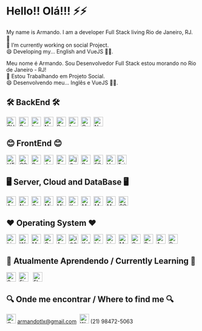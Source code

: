 # Hello!! Olá!!! ⚡⚡

My name is Armando. I am a developer Full Stack living Rio de Janeiro, RJ. 🥐<br/>
💬 I’m currently working on social Project.<br/>😄 Developing my... English and VueJS 🤦‍♂.


Meu nome é Armando. Sou Desenvolvedor Full Stack estou morando no Rio de Janeiro - RJ!<br/>
💬 Estou Trabalhando em Projeto Social.<br/>😄 Desenvolvendo meu... Inglês e VueJS 🤦‍♂.


## 🛠 BackEnd 🛠
<img src="https://img.shields.io/badge/PHP-777BB4?style=for-the-badge&logo=php&logoColor=white" alt="PHP logo" title="PHP" height="25" />&nbsp;
<img src="https://img.shields.io/badge/Python-3776AB?logo=python&logoColor=white" alt="Python" title="Python" height="25" />&nbsp;
<img src="https://img.shields.io/badge/Laravel-FF2D20?logo=laravel&logoColor=white" alt="Laravel logo" title="Laravel" height="25" />&nbsp;
<img src="https://img.shields.io/badge/Node.js-43853D?logo=node.js&logoColor=white" alt="Node.js logo" title="Node.js" height="25" />&nbsp;
<img src="https://img.shields.io/badge/.NET-5C2D91?logo=.net&logoColor=white" alt="Redux logo" title="Redux" height="25" />&nbsp;
<img src="https://img.shields.io/badge/Lua-2C2D72?logo=lua&logoColor=white" alt="Lua logo" title="Lua" height="25" />&nbsp;
<img src="https://img.shields.io/badge/C%23-239120?logo=c-sharp&logoColor=white" alt="C%23 logo" title="C%23" height="25" />&nbsp;
<img src="https://img.shields.io/badge/Node.js-282C34?logo=node.js&logoColor=339933" alt="Node.js logo" title="Node.js" height="25" />


## 😊 FrontEnd 😊
<img src="https://img.shields.io/badge/HTML5-282C34?logo=html5&logoColor=E34F26" alt="HTML5 logo" title="HTML5" height="25" />&nbsp;
<img src="https://img.shields.io/badge/CSS3-282C34?logo=css3&logoColor=1572B6" alt="CSS3 logo" title="CSS3" height="25" />&nbsp;
<img src="https://img.shields.io/badge/React-20232A?style=for-the-badge&logo=react&logoColor=61DAFB" alt="React logo" title="React" height="25" />&nbsp;
<img src="https://img.shields.io/badge/JavaScript-282C34?logo=javascript&logoColor=F7DF1E" alt="JavaScript logo" title="JavaScript" height="25" />&nbsp;
<img src="https://img.shields.io/badge/TypeScript-282C34?logo=typescript&logoColor=3178C6" alt="TypeScript logo" title="TypeScript" height="25" />&nbsp;
<img src="https://img.shields.io/badge/jQuery-0769AD?logo=jquery&logoColor=white" alt="jQuery logo" title="jQuery" height="25" />&nbsp;
<img src="https://img.shields.io/badge/Bootstrap-563D7C?logo=bootstrap&logoColor=white" alt="Bootstrap logo" title="Bootstrap" height="25" />&nbsp;
<img src="https://img.shields.io/badge/ESLint-282C34?logo=eslint&logoColor=4B32C3" alt="ESLint logo" title="ESLint" height="25" />&nbsp;
<img src="https://img.shields.io/badge/Vue.js-35495E?logo=vue.js&logoColor=4FC08D" alt="Vue.js logo" title="Vue.js" height="25" />
<img src="https://img.shields.io/badge/Tailwind%20CSS-282C34?logo=tailwind-css&logoColor=38B2AC" alt="Tailwind CSS logo" title="Tailwind CSS" height="25" />


## 🖥️ Server, Cloud and DataBase 🖥️
<img src="https://img.shields.io/badge/Apache-CA2136?logo=apache&logoColor=white" alt="Apache logo" title="Apache" height="25" />&nbsp;
<img src="https://img.shields.io/badge/Nginx-009639?logo=nginx&logoColor=white" alt="Nginx logo" title="Nginx" height="25" />&nbsp;
<img src="https://img.shields.io/badge/Google_Cloud-4285F4?logo=google-cloud&logoColor=white" alt="Google_Cloud logo" title="Google_Cloud" height="25" />&nbsp;
<img src="https://img.shields.io/badge/Microsoft_Azure-0089D6?logo=microsoft-azure&logoColor=white" alt="Microsoft_Azure logo" title="Microsoft_Azure" height="25" />&nbsp;
<img src="https://img.shields.io/badge/Microsoft_SQL_Server-CC2927?logo=microsoft-sql-server&logoColor=white" alt="Microsoft_SQL_Server logo" title="Microsoft_SQL_Server" height="25" />&nbsp;
<img src="https://img.shields.io/badge/Kubernetes-326DE6?logo=kubernetes&logoColor=white" alt="Kubernetes logo" title="Kubernetes" height="25" />&nbsp;
<img src="https://img.shields.io/badge/MySQL-00000F?logo=mysql&logoColor=white" alt="MySQL logo" title="MySQL" height="25" />&nbsp;
<img src="https://img.shields.io/badge/MariaDB-01529E?logo=mariadb&logoColor=white" alt="MariaDB logo" title="MariaDB" height="25" />&nbsp;
<img src="https://img.shields.io/badge/MongoDB-4EA94B?logo=mongodb&logoColor=white" alt="MongoDB logo" title="MongoDB" height="25" />&nbsp;
<img src="https://img.shields.io/badge/SQLite-07405E?logo=sqlite&logoColor=white" alt="SQLite logo" title="SQLite" height="25" />


## ❤️ Operating System ❤️
<img src="https://img.shields.io/badge/Linux-E34F26?logo=linux&logoColor=black" alt="Linux logo" title="Linux" height="25" />&nbsp;
<img src="https://img.shields.io/badge/Windows-017AD7?logo=windows&logoColor=white" alt="Windows logo" title="Windows" height="25" />&nbsp;
<img src="https://img.shields.io/badge/mac%20os-000000?logo=apple&logoColor=white" alt="MacOS logo" title="MacOS" height="25" />&nbsp;
<img src="https://img.shields.io/badge/Cent%20OS-262577?logo=CentOS&logoColor=white" alt="CentOS logo" title="CentOS" height="25" />&nbsp;
<img src="https://img.shields.io/badge/Android-3DDC84?logo=android&logoColor=white" alt="Android logo" title="Android" height="25" />&nbsp;
<img src="https://img.shields.io/badge/iOS-000000?logo=ios&logoColor=white" alt="iOS logo" title="iOS" height="25" />&nbsp;
<img src="https://img.shields.io/badge/Kali_Linux-557C94?logo=kali-linux&logoColor=white" alt="Kali_Linux logo" title="Kali_Linux" height="25" />&nbsp;
<img src="https://img.shields.io/badge/Lineageos-167C80?logo=Lineageos&logoColor=white" alt="Lineage OS logo" title="Lineage OS" height="25" />&nbsp;
<img src="https://img.shields.io/badge/Linux_Mint-87CF3E?logo=linux-mint&logoColor=white" alt="Linux_Mint logo" title="Linux_Mint" height="25" />&nbsp;
<img src="https://img.shields.io/badge/Manjaro-35BF5C?logo=Manjaro&logoColor=white" alt="Manjaro logo" title="Manjaro" height="25" />&nbsp;
<img src="https://img.shields.io/badge/OpenWrt-00B5E2?logo=OpenWrt&logoColor=white" alt="OpenWrt logo" title="OpenWrt" height="25" />&nbsp;
<img src="https://img.shields.io/badge/Pop!_OS-48B9C7?logo=Pop!_OS&logoColor=white" alt="Pop!_OS logo" title="Pop!_OS" height="25" />&nbsp;
<img src="https://img.shields.io/badge/Arch_Linux-1793D1?logo=arch-linux&logoColor=white" alt="Arch_Linux logo" title="Arch_Linux" height="25" />&nbsp;
<img src="https://img.shields.io/badge/Debian-A81D33?logo=debian&logoColor=white" alt="Debian logo" title="Debian" height="25" />


## 📖 Atualmente Aprendendo / Currently Learning 📖
<img src="https://img.shields.io/badge/Sass-282C34?logo=sass&logoColor=CC6699" alt="Sass logo" title="Sass" height="25" />&nbsp;
<img src="https://img.shields.io/badge/Firebase-282C34?logo=firebase&logoColor=FFCA28" alt="Firebase logo" title="Firebase" height="25" />
&nbsp;
<img src="https://img.shields.io/badge/Flutter-02569B?logo=flutter&logoColor=white" alt="Flutter logo" title="Flutter" height="25" />


## 🔍 Onde me encontrar / Where to find me 🔍
<a href="mailto:armandotlx@gmail.com" target="_bank"><img src="https://img.shields.io/badge/Gmail-D14836?logo=gmail&logoColor=white" alt="Gmail logo" title="Gmail" height="25" /></a> armandotlx@gmail.com&nbsp; <img src="https://img.shields.io/badge/WhatsApp-282C34?logo=WhatsApp&logoColor=FFFFFF" alt="WhatsApp logo" title="WhatsApp" height="25" />  (21) 98472-5063 
